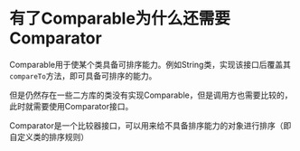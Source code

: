 # 有了Comparable为什么还需要Comparator

Comparable用于使某个类具备可排序能力。例如String类，实现该接口后覆盖其`compareTo`方法，即可具备可排序的能力。

但是仍然存在一些二方库的类没有实现Comparable，但是调用方也需要比较的，此时就需要使用Comparator接口。

Comparator是一个比较器接口，可以用来给不具备排序能力的对象进行排序（即自定义类的排序规则）
